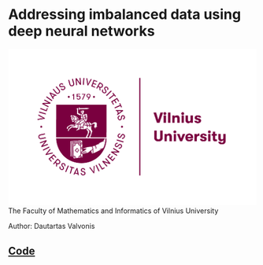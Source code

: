 # Addressing imbalanced data using deep neural networks
![University logo](VU.png)
The Faculty of Mathematics and Informatics of Vilnius University

Author: Dautartas Valvonis
## [Code](Bachelor.ipynb)
